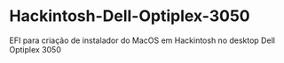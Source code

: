 # Hackintosh-Dell-Optiplex-3050
EFI para criação de instalador do MacOS em Hackintosh no desktop Dell Optiplex 3050
